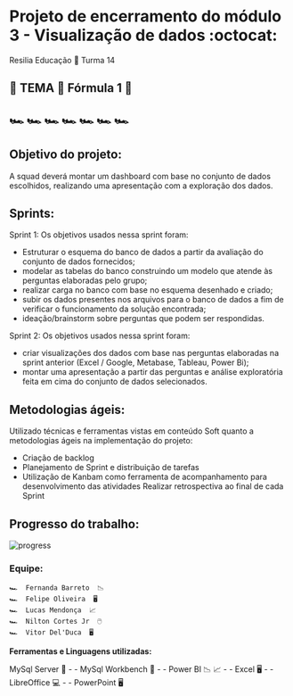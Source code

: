 # Projeto de encerramento do módulo 3 - Visualização de dados :octocat:

 Resilia Educação 🦇  Turma 14

## 	🏁 TEMA 🏁  Fórmula 1  🏁  
##    🏎️  🏎️  🏎️  🏎️  🏎️  🏎️  🏎️

## Objetivo do projeto:
A squad deverá montar um dashboard com base no conjunto de dados escolhidos, realizando uma apresentação com a exploração dos dados.

## Sprints: 

Sprint 1:
Os objetivos usados nessa sprint foram:
- Estruturar o esquema do banco de dados a partir da avaliação do conjunto de dados fornecidos;
- modelar as tabelas do banco construindo um modelo que atende às perguntas elaboradas pelo grupo;
- realizar carga no banco com base no esquema desenhado e criado;
- subir os dados presentes nos arquivos para o banco de dados a fim de verificar o funcionamento da solução encontrada;
- ideação/brainstorm sobre perguntas que podem ser respondidas.

Sprint 2:
Os objetivos usados nessa sprint foram:
- criar visualizações dos dados com base nas perguntas elaboradas na sprint anterior (Excel / Google, Metabase, Tableau, Power Bi);
- montar uma apresentação a partir das perguntas e análise exploratória feita em cima do conjunto de dados selecionados.

## Metodologias ágeis:

Utilizado técnicas e ferramentas vistas em conteúdo Soft quanto a metodologias ágeis na implementação do projeto:
- Criação de backlog
- Planejamento de Sprint e distribuição de tarefas
- Utilização de Kanbam como ferramenta de acompanhamento para desenvolvimento das atividades Realizar retrospectiva ao final de cada Sprint

## Progresso do trabalho:
![progress](https://progress-bar.dev/100/ "progresso")


### Equipe:

```
🏎️  Fernanda Barreto  📉     
🏎️  Felipe Oliveira  🖥️    
🏎️  Lucas Mendonça  📈     
🏎️  Nilton Cortes Jr  🖱️      
🏎️  Vitor Del'Duca  🖥️ 	

```



**Ferramentas e Linguagens utilizadas:**
	
MySql Server 🎲  - - MySql Workbench 🎲  - - Power BI 📉  📈  - - Excel 🖥️  - - LibreOffice 💻  - - PowerPoint 🖥️ 
